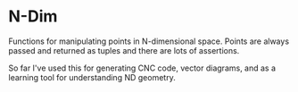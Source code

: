 N-Dim
=====

Functions for manipulating points in N-dimensional space.
Points are always passed and returned as tuples and there are lots of
assertions.

So far I've used this for generating CNC code, vector diagrams, and as a
learning tool for understanding ND geometry.
